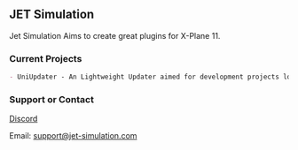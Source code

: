 ## JET Simulation

Jet Simulation Aims to create great plugins for X-Plane 11.

### Current Projects

```markdown
- UniUpdater - An Lightweight Updater aimed for development projects looking for an easy to setup and easy to use updater
```

### Support or Contact

[Discord](https://discord.gg/H8Ujry98mX)

Email: [support@jet-simulation.com](mailto:support@jet-simulation.com)
